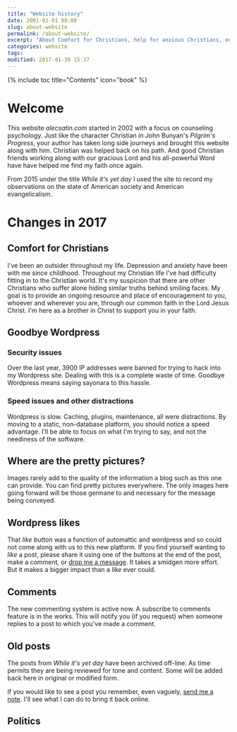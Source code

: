 ```yaml
---
title: "Website history"
date: 2001-01-01 08:00
slug: about-website
permalink: /about-website/
excerpt: "About Comfort for Christians, help for anxious Christians, encouragement, resources, writings on faith"
categories: website
tags:
modified: 2017-01-30 15:37
---
```

{% include toc title="Contents" icon="book" %}
# Welcome
This website *alecsatin.com* started in 2002 with a focus on counseling psychology.  Just like the character Christian in John Bunyan's *Pilgrim's Progress*, your author has taken long side journeys and brought this website along with him.  Christian was helped back on his path.  And good Christian friends working along with our gracious Lord and his all-powerful Word have have helped me find my faith once again.

From 2015 under the title *While it's yet day* I used the site to record my observations on the state of American society and American evangelicalism.  

# Changes in 2017

## Comfort for Christians
I've been an outsider throughout my life. Depression and anxiety have been with me since childhood.  Throughout my Christian life I've had difficulty fitting in to the Christian world.  It's my suspicion that there are other Christians who suffer alone hiding similar truths behind smiling faces.  My goal is to provide an ongoing resource and place of encouragement to you, whoever and wherever you are, through our common faith in the Lord Jesus Christ.  I'm here as a brother in Christ to support you in your faith.

## Goodbye Wordpress
### Security issues
Over the last year, 3900 IP addresses were banned for trying to hack into my Wordpress site.  Dealing with this is a complete waste of time.  Goodbye Wordpress means saying sayonara to this hassle.

### Speed issues and other distractions
Wordpress is slow.  Caching, plugins, maintenance, all were distractions.  By moving to a static, non-database platform, you should notice a speed advantage.  I'll be able to focus on what I'm trying to say, and not the neediness of the software.

## Where are the pretty pictures?
Images rarely add to the quality of the information a blog such as this one can provide.  You can find pretty pictures everywhere.  The only images here going forward will be those germane to and necessary for the message being conveyed.

## Wordpress likes
That *like button* was a function of automattic and wordpress and so could not come along with us to this new platform.  If you find yourself wanting to *like* a post, please share it using one of the buttons at the end of the post, make a comment, or [drop me a message](/contact/).  It takes a smidgen more effort.  But it makes a bigger impact than a *like* ever could.

## Comments
The new commenting system is active now.  A subscribe to comments feature is in the works.  This will notify you (if you request) when someone replies to a post to which you've made a comment.

## Old posts
The posts from *While it's yet day* have been archived off-line.  As time permits they are being reviewed for tone and content.  Some will be added back here in original or modified form.

If you would like to see a post you remember, even vaguely, [send me a note](/contact/).  I'll see what I can do to bring it back online.

## Politics
